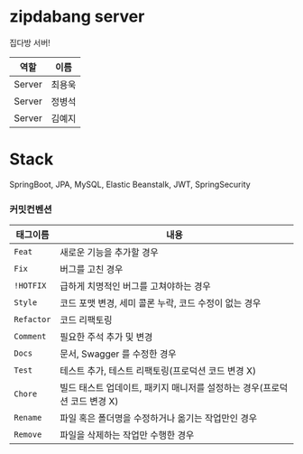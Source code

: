 
# zipdabang server 
집다방 서버!

|  역할    | 이름  |
|---------|-----|
| Server | 최용욱 |
| Server | 정병석 |
| Server | 김예지 |

# Stack
SpringBoot, JPA, MySQL, Elastic Beanstalk, JWT, SpringSecurity

### 커밋컨벤션
| 태그이름                 | 내용                                          |
|----------------------|---------------------------------------------|
| `Feat`    | 새로운 기능을 추가할 경우                              |
| `Fix `               | 버그를 고친 경우                                   |
| `!HOTFIX`            | 급하게 치명적인 버그를 고쳐야하는 경우                       |
| `Style`              | 코드 포맷 변경, 세미 콜론 누락, 코드 수정이 없는 경우            |
| `Refactor`           | 코드 리팩토링                                     |
| `Comment`            | 필요한 주석 추가 및 변경                              |
| `Docs`	              | 문서, Swagger 를 수정한 경우                        |
| `Test`               | 테스트 추가, 테스트 리팩토링(프로덕션 코드 변경 X)              |
| `Chore`	             | 빌드 태스트 업데이트, 패키지 매니저를 설정하는 경우(프로덕션 코드 변경 X) |
| `Rename`             | 파일 혹은 폴더명을 수정하거나 옮기는 작업만인 경우                |
| `Remove`             | 파일을 삭제하는 작업만 수행한 경우                         |